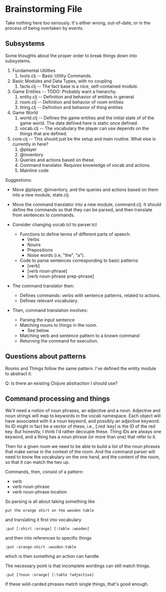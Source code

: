 # Brainstorming File

Take nothing here too seriously.  It's either wrong, out-of-date, or in
the process of being overtaken by events.

## Subsystems

Some thoughts about the proper order to break things down into subsystems.

1. Fundamental Utilities
   1. tools.clj -- Basic Utility Commands.
2. Basic Modules and Data Types, with no coupling
   1. facts.clj -- The fact base is a nice, self-contained module.
3. Game Entities -- TODO: Probably want a hierarchy.
   1. entity.clj -- Definition and behavior of entities in general
   2. room.clj -- Definition and behavior of room entities
   3. thing.clj -- Definition and behavior of thing entities
4. Game World 
   1. world.clj -- Defines the game entities and the initial state of
      of the game world.  The data defined here is static once defined.
   2. vocab.clj -- The vocabulary the player can use depends on the
      things that are defined.
5. core.clj -- This should just be the setup and main routine.  What
   else is currently in here?
   1. @player
   2. @inventory
   3. Queries and actions based on these.
   4. Command translator.  Requires knowledge of vocab and actions.
   5. Mainline code

Suggestions:

* Move @player, @inventory, and the queries and actions based on them
  into a new module, state.clj.

* Move the command translator into a new module, command.clj.
  It should define the commands so that they can be parsed, and then
  translate from sentences to commands.

* Consider changing vocab.tcl to parser.tcl
  * Functions to define terms of different parts of speech:
    * Verbs
    * Nouns
    * Prepositions
    * Noise words (i.e, "the", "a").
  * Code to parse sentences corresponding to basic patterns
    * [verb]
    * [verb noun-phrase]
    * [verb noun-phrase prep-phrase]

* The command translator then:
  * Defines commands: verbs with sentence patterns, related to actions.
  * Defines relevant vocabulary.

* Then, command translation involves:
  * Parsing the input sentence
  * Matching nouns to things in the room.
    * See below.
  * Matching verb and sentence pattern to a known command
  * Returning the command for execution.

## Questions about patterns

Rooms and Things follow the same pattern.  I've defined the entity module
to abstract it.  

Q: Is there an existing Clojure abstraction I should use?


## Command processing and things

We'll need a notion of noun phrases, an adjective and a noun.
Adjective and noun _strings_ will map to keywords in the vocab namespace.
Each object will have associated with it a noun keyword, and possibly an
adjective keyword.  Its ID might in fact be a vector of these, i.e.,
[:red :key] is the ID of the red key.  But honestly, I think I'd rather
decouple these.  Thing IDs are always one keyword, and a thing has
a noun phrase (or more than one) that refer to it.

Then for a given room we need to be able to build a list of the noun phrases
that make sense in the context of the room.  And the command parser will need
to know the vocabulary on the one hand, and the content of the room, so that it
can match the two up.

Commands, then, consist of a pattern: 

* verb
* verb noun-phrase
* verb noun-phrase location

So parsing is all about taking something like 

    put the orange shirt on the wooden table
    
and translating it first into vocabulary

	:put [:shirt :orange] [:table :wooden]

and then into references to specific things

    :put :orange-shirt :wooden-table

which is then something an action can handle.

The necessary point is that incomplete wordings can still match things.

    :put [?noun :orange] [:table ?adjective]

If these wild-carded phrases match single things, that's good enough.
